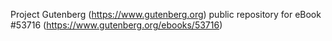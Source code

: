 Project Gutenberg (https://www.gutenberg.org) public repository for
eBook #53716 (https://www.gutenberg.org/ebooks/53716)
